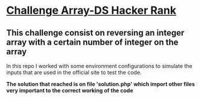 # [Challenge Array-DS Hacker Rank](https://www.hackerrank.com/challenges/arrays-ds/problem?isFullScreen=true)

## This challenge consist on reversing an integer array with a certain number of integer on the array

In this repo I worked with some environment configurations to simulate the inputs that are used in the official site to test the code.  

**The solution that reached is on file 'solution.php' which import other files very important to the correct working of the code** 